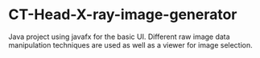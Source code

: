 # CT-Head-X-ray-image-generator
Java project using javafx for the basic UI. Different raw image data manipulation techniques are used as well as a viewer for image selection.
